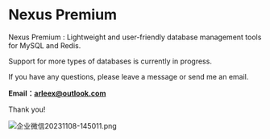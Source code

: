 # Nexus Premium

Nexus Premium : Lightweight and user-friendly database management tools for MySQL and Redis.

Support for more types of databases is currently in progress.

If you have any questions, please leave a message or send me an email.

**Email：arleex@outlook.com**

Thank you!

![企业微信20231108-145011.png](https://prod-files-secure.s3.us-west-2.amazonaws.com/9df41971-ae41-4f1b-b220-3000da0673da/aeec56fd-4e18-40e3-9406-8da6f7dc2306/%E4%BC%81%E4%B8%9A%E5%BE%AE%E4%BF%A120231108-145011.png)
